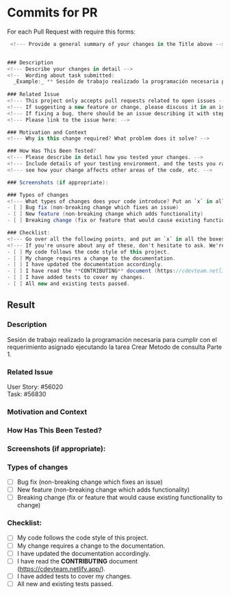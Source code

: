 # Commits for PR
For each Pull Request with require this forms:

```csharp
 <!--- Provide a general summary of your changes in the Title above -->


### Description
<!--- Describe your changes in detail -->
<!--  Wording about task submitted: 
  _Example:_ ** Sesión de trabajo realizado la programación necesaria para cumplir con el requerimiento asignado ejecutando la tarea Crear Metodo de consulta Parte 1-->
  
### Related Issue
<!--- This project only accepts pull requests related to open issues -->
<!--- If suggesting a new feature or change, please discuss it in an issue first -->
<!--- If fixing a bug, there should be an issue describing it with steps to reproduce -->
<!--- Please link to the issue here: -->

### Motivation and Context
<!--- Why is this change required? What problem does it solve? -->

### How Has This Been Tested?
<!--- Please describe in detail how you tested your changes. -->
<!--- Include details of your testing environment, and the tests you ran to -->
<!--- see how your change affects other areas of the code, etc. -->

### Screenshots (if appropriate):

### Types of changes
<!--- What types of changes does your code introduce? Put an `x` in all the boxes that apply: -->
- [ ] Bug fix (non-breaking change which fixes an issue)
- [ ] New feature (non-breaking change which adds functionality)
- [ ] Breaking change (fix or feature that would cause existing functionality to change)

### Checklist:
<!--- Go over all the following points, and put an `x` in all the boxes that apply. -->
<!--- If you're unsure about any of these, don't hesitate to ask. We're here to help! -->
- [ ] My code follows the code style of this project.
- [ ] My change requires a change to the documentation.
- [ ] I have updated the documentation accordingly.
- [ ] I have read the **CONTRIBUTING** document (https://cdevteam.netlify.app/).
- [ ] I have added tests to cover my changes.
- [ ] All new and existing tests passed.
```

## Result


### Description

Sesión de trabajo realizado la programación necesaria para cumplir con el requerimiento asignado ejecutando la tarea Crear Metodo de consulta Parte 1.
  
### Related Issue
  User Story: #56020 <br/>
  Task: #56830 

### Motivation and Context
<!--- Why is this change required? What problem does it solve? -->

### How Has This Been Tested?
<!--- Please describe in detail how you tested your changes. -->
<!--- Include details of your testing environment, and the tests you ran to -->
<!--- see how your change affects other areas of the code, etc. -->

### Screenshots (if appropriate):

### Types of changes
<!--- What types of changes does your code introduce? Put an `x` in all the boxes that apply: -->
- [ ] Bug fix (non-breaking change which fixes an issue)
- [ ] New feature (non-breaking change which adds functionality)
- [ ] Breaking change (fix or feature that would cause existing functionality to change)

### Checklist:
<!--- Go over all the following points, and put an `x` in all the boxes that apply. -->
<!--- If you're unsure about any of these, don't hesitate to ask. We're here to help! -->
- [ ] My code follows the code style of this project.
- [ ] My change requires a change to the documentation.
- [ ] I have updated the documentation accordingly.
- [ ] I have read the **CONTRIBUTING** document (https://cdevteam.netlify.app/).
- [ ] I have added tests to cover my changes.
- [ ] All new and existing tests passed.